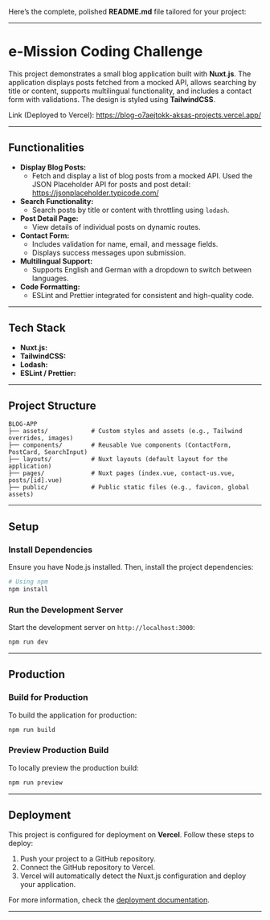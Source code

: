 Here’s the complete, polished **README.md** file tailored for your project:

---

# **e-Mission Coding Challenge**

This project demonstrates a small blog application built with **Nuxt.js**. The application displays posts fetched from a mocked API, allows searching by title or content, supports multilingual functionality, and includes a contact form with validations. The design is styled using **TailwindCSS**.

Link (Deployed to Vercel): https://blog-o7aejtokk-aksas-projects.vercel.app/

---

## **Functionalities**

- **Display Blog Posts:**
  - Fetch and display a list of blog posts from a mocked API. Used the JSON Placeholder API for posts and post detail: https://jsonplaceholder.typicode.com/
- **Search Functionality:**
  - Search posts by title or content with throttling using `lodash`.
- **Post Detail Page:**
  - View details of individual posts on dynamic routes.
- **Contact Form:**
  - Includes validation for name, email, and message fields.
  - Displays success messages upon submission.
- **Multilingual Support:**
  - Supports English and German with a dropdown to switch between languages.
- **Code Formatting:**
  - ESLint and Prettier integrated for consistent and high-quality code.

---

## **Tech Stack**

- **Nuxt.js:**
- **TailwindCSS:**
- **Lodash:**
- **ESLint / Prettier:**

---

## **Project Structure**

```
BLOG-APP
├── assets/            # Custom styles and assets (e.g., Tailwind overrides, images)
├── components/        # Reusable Vue components (ContactForm, PostCard, SearchInput)
├── layouts/           # Nuxt layouts (default layout for the application)
├── pages/             # Nuxt pages (index.vue, contact-us.vue, posts/[id].vue)
├── public/            # Public static files (e.g., favicon, global assets)
```

---

## **Setup**

### **Install Dependencies**

Ensure you have Node.js installed. Then, install the project dependencies:

```bash
# Using npm
npm install
```

### **Run the Development Server**

Start the development server on `http://localhost:3000`:

```bash
npm run dev
```

---

## **Production**

### **Build for Production**

To build the application for production:

```bash
npm run build
```

### **Preview Production Build**

To locally preview the production build:

```bash
npm run preview
```

---

## **Deployment**

This project is configured for deployment on **Vercel**. Follow these steps to deploy:

1. Push your project to a GitHub repository.
2. Connect the GitHub repository to Vercel.
3. Vercel will automatically detect the Nuxt.js configuration and deploy your application.

For more information, check the [deployment documentation](https://nuxt.com/docs/getting-started/deployment).

---
